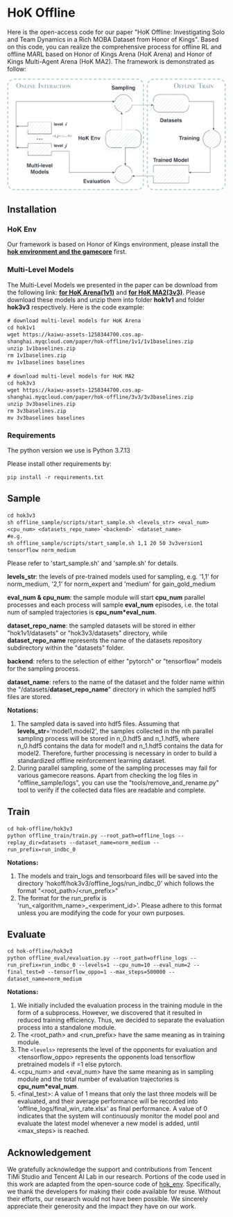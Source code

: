 # **HoK Offline**

Here is the open-access code for our paper "HoK Offline: Investigating Solo and Team Dynamics in a Rich MOBA Dataset from Honor of Kings". Based on this code, you can realize the comprehensive process for offline RL and offline MARL based on Honor of Kings Arena (HoK Arena) and Honor of Kings Multi-Agent Arena (HoK MA2). The framework is demonstrated as follow:

<div style="text-align:center">
    <img src="./figure/framework.png" alt='framework' width='600px' >
</div>

## **Installation**

### **HoK Env**

Our framework is based on Honor of Kings environment, please install the [**hok environment and the gamecore**](https://github.com/tencent-ailab/hok_env) first.

### **Multi-Level Models**

The Multi-Level Models we presented in the paper can be download from the following link: [**for HoK Arena(1v1)**](https://kaiwu-assets-1258344700.cos.ap-shanghai.myqcloud.com/paper/hok-offline/1v1/1v1baselines.zip) and [**for HoK MA2(3v3)**](https://kaiwu-assets-1258344700.cos.ap-shanghai.myqcloud.com/paper/hok-offline/3v3/3v3baselines.zip). Please download these models and unzip them into folder **hok1v1** and folder **hok3v3** respectively. Here is the code example:

    # download multi-level models for HoK Arena
    cd hok1v1
    wget https://kaiwu-assets-1258344700.cos.ap-shanghai.myqcloud.com/paper/hok-offline/1v1/1v1baselines.zip
    unzip 1v1baselines.zip
    rm 1v1baselines.zip
    mv 1v1baselines baselines

    # download multi-level models for HoK MA2
    cd hok3v3
    wget https://kaiwu-assets-1258344700.cos.ap-shanghai.myqcloud.com/paper/hok-offline/3v3/3v3baselines.zip
    unzip 3v3baselines.zip
    rm 3v3baselines.zip
    mv 3v3baselines baselines

### **Requirements**

The python version we use is Python 3.7.13

Please install other requirements by:

    pip install -r requirements.txt

## **Sample**

    cd hok3v3
    sh offline_sample/scripts/start_sample.sh <levels_str> <eval_num> <cpu_num> <datasets_repo_name>`<backend>` <dataset_name>
    #e.g.
    sh offline_sample/scripts/start_sample.sh 1,1 20 50 3v3version1 tensorflow norm_medium

Please refer to 'start_sample.sh' and 'sample.sh' for details.

**levels_str**: the levels of pre-trained models used for sampling, e.g. '1,1' for norm_medium, '2,1' for norm_expert and 'medium' for gain_gold_medium

**eval_num & cpu_num**: the sample module will start **cpu_num** parallel processes and each process will sample **eval_num** episodes, i.e. the total num of sampled trajectories is **cpu_num*eval_num**.

**dataset_repo_name**: the sampled datasets will be stored in either "hok1v1/datasets" or "hok3v3/datasets" directory, while **dataset_repo_name**  represents the name of the datasets repository subdirectory within the "datasets" folder.

**backend**: refers to the selection of either "pytorch" or "tensorflow" models for the sampling process.

**dataset_name**: refers to the name of the dataset and the folder name within the "/datasets/**dataset_repo_name**" directory in which the sampled hdf5 files are stored.

**Notations:**

1. The sampled data is saved into hdf5 files. Assuming that **levels_str**='model1,model2', the samples collected in the nth parallel sampling process will be stored in n_0.hdf5 and n_1.hdf5, where n_0.hdf5 contains the data for model1 and n_1.hdf5 contains the data for model2. Therefore, further processing is necessary in order to build a standardized offline reinforcement learning dataset.
2. During parallel sampling, some of the sampling processes may fail for various gamecore reasons. Apart from checking the log files in "offline_sample/logs", you can use the "tools/remove_and_rename.py" tool to verify if the collected data files are readable and complete.

## **Train**

    cd hok-offline/hok3v3
    python offline_train/train.py --root_path=offline_logs --replay_dir=datasets --dataset_name=norm_medium --run_prefix=run_indbc_0

**Notations:**

1. The models and train_logs and tensorboard files will be saved into the directory 'hokoff/hok3v3/offline_logs/run_indbc_0' which follows the format "<root_path>/<run_prefix>"
2. The format for the run_prefix is 'run_<algorithm_name>_<experiment_id>'. Please adhere to this format unless you are modifying the code for your own purposes.

## **Evaluate**

    cd hok-offline/hok3v3
    python offline_eval/evaluation.py --root_path=offline_logs --run_prefix=run_indbc_0 --levels=1 --cpu_num=10 --eval_num=2 --final_test=0 --tensorflow_oppo=1 --max_steps=500000 --dataset_name=norm_medium

**Notations:**

1. We initially included the evaluation process in the training module in the form of a subprocess. However, we discovered that it resulted in reduced training efficiency. Thus, we decided to separate the evaluation process into a standalone module.
2. The <root_path> and <run_prefix> have the same meaning as in training module.
3. The `<levels>` represents the level of the opponents for evaluation and <tensorflow_oppo> represents the opponents load tensorflow pretrained models if =1 else pytorch.
4. <cpu_num> and <eval_num> have the same meaning as in sampling module and the total number of evaluation trajectories is **cpu_num*eval_num**.
5. <final_test>: A value of 1 means that only the last three models will be evaluated, and their average performance will be recorded into 'offline_logs/final_win_rate.xlsx' as final performance. A value of 0 indicates that the system will continuously monitor the model pool and evaluate the latest model whenever a new model is added, until <max_steps> is reached.

## **Acknowledgement**

We gratefully acknowledge the support and contributions from Tencent TiMi Studio and Tencent AI Lab in our research. Portions of the code used in this work are adapted from the open-source code of [hok_env](https://github.com/tencent-ailab/hok_env). Specifically, we thank the developers  for making their code available for reuse. Without their efforts, our research would not have been possible. We sincerely appreciate their generosity and the impact they have on our work.
